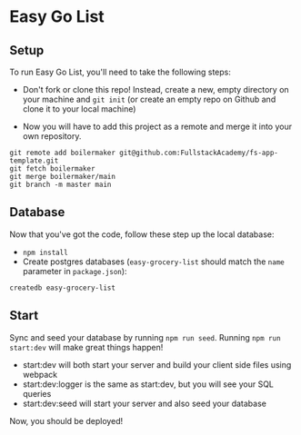 # Easy Go List

## Setup

To run Easy Go List, you'll need to take the following steps:

* Don't fork or clone this repo! Instead, create a new, empty
  directory on your machine and `git init` (or create an empty repo on
  Github and clone it to your local machine)

* Now you will have to add this project as a remote and merge it into your own repository.

```
git remote add boilermaker git@github.com:FullstackAcademy/fs-app-template.git
git fetch boilermaker
git merge boilermaker/main
git branch -m master main
```

## Database

Now that you've got the code, follow these step up the local database:

* `npm install`
* Create postgres databases (`easy-grocery-list` should match the `name`
  parameter in `package.json`):

```
createdb easy-grocery-list
```

## Start

Sync and seed your database by running `npm run seed`. Running `npm run start:dev` will make great things happen!

- start:dev will both start your server and build your client side files using webpack
- start:dev:logger is the same as start:dev, but you will see your SQL queries
- start:dev:seed will start your server and also seed your database 

Now, you should be deployed!
